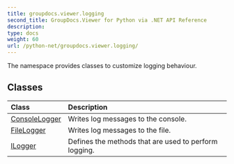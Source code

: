 ```yaml
---
title: groupdocs.viewer.logging
second_title: GroupDocs.Viewer for Python via .NET API Reference
description: 
type: docs
weight: 60
url: /python-net/groupdocs.viewer.logging/
---
```



The namespace provides classes to customize logging behaviour.

## Classes
| Class | Description |
| :- | :- |
|[ConsoleLogger](/python-net/groupdocs.viewer.logging/consolelogger/)|Writes log messages to the console.|
|[FileLogger](/python-net/groupdocs.viewer.logging/filelogger/)|Writes log messages to the file.|
|[ILogger](/python-net/groupdocs.viewer.logging/ilogger/)|Defines the methods that are used to perform logging.|
